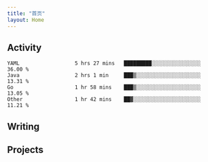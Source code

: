 ```yaml
---
title: "首页"
layout: Home
---
```


## Activity
<!--START_SECTION:waka-->

```text
YAML                  5 hrs 27 mins   █████████░░░░░░░░░░░░░░░░   36.00 %
Java                  2 hrs 1 min     ███▒░░░░░░░░░░░░░░░░░░░░░   13.31 %
Go                    1 hr 58 mins    ███▒░░░░░░░░░░░░░░░░░░░░░   13.05 %
Other                 1 hr 42 mins    ██▓░░░░░░░░░░░░░░░░░░░░░░   11.21 %
```

<!--END_SECTION:waka-->

## Writing
<PindedPosts />

## Projects
<Projects />
